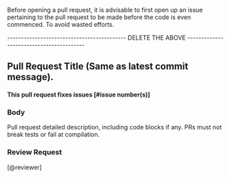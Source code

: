 Before opening a pull request, it is advisable to first open up an issue pertaining to the pull request to be made before the code is even commenced. To avoid wasted efforts.

------------------------------------------- DELETE THE ABOVE -----------------------------------------

## Pull Request Title (Same as latest commit message).
#### This pull request fixes issues [#issue number(s)]

### Body
Pull request detailed description, including code blocks if any. PRs must not break tests or fail at compilation.

### Review Request
[@reviewer]
